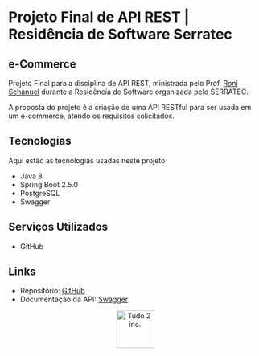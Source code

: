 # Projeto Final de API REST | Residência de Software Serratec

## e-Commerce

Projeto Final para a disciplina de API REST, ministrada pelo Prof. [Roni Schanuel](https://github.com/roni-info) durante a Residência de Software organizada pelo SERRATEC.

A proposta do projeto é a criação de uma API RESTful para ser usada em um e-commerce, atendo os requisitos solicitados.

## Tecnologias

Aqui estão as tecnologias usadas neste projeto

- Java 8
- Spring Boot 2.5.0
- PostgreSQL
- Swagger

## Serviços Utilizados
 
- GitHub

## Links

- Repositório: [GitHub](https://github.com/T2-IT/api-ecommerce)
- Documentação da API: [Swagger](https://residencia-ecommerce.herokuapp.com/swagger-ui/index.html#)


<p align="center">
  <img src="https://github.com/T2-Inc/logo/blob/main/T2%20Inc%20Logo.svg"
       alt="Tudo 2 inc."
       height="75"
       width="75"
  />
</p>
